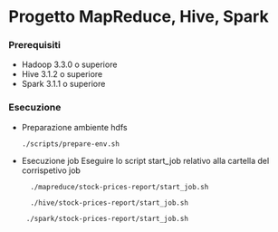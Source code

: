 # Progetto MapReduce, Hive, Spark

### Prerequisiti
  - Hadoop 3.3.0 o superiore
  - Hive 3.1.2 o superiore
  - Spark 3.1.1 o superiore

### Esecuzione

- Preparazione ambiente hdfs
  ````
  ./scripts/prepare-env.sh
  ````
- Esecuzione job
  Eseguire lo script start_job relativo alla cartella del corrispetivo job
  ````
    ./mapreduce/stock-prices-report/start_job.sh
  ````
  ````
    ./hive/stock-prices-report/start_job.sh
  ````
   ````
    ./spark/stock-prices-report/start_job.sh
  ````
  
